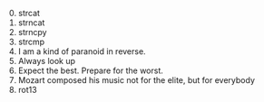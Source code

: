 0. strcat
1. strncat
2. strncpy
3. strcmp
4. I am a kind of paranoid in reverse.
5. Always look up
6. Expect the best. Prepare for the worst.
7. Mozart composed his music not for the elite, but for everybody
8. rot13